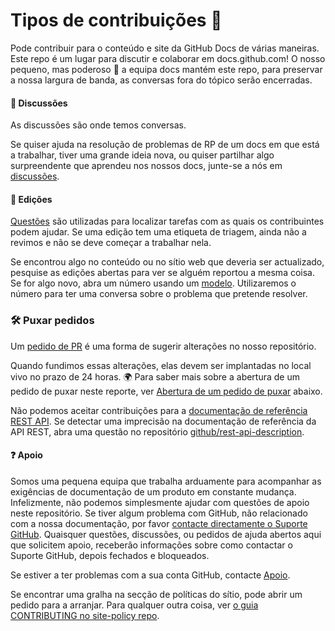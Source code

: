 # Tipos de contribuições :memo:
Pode contribuir para o conteúdo e site da GitHub Docs de várias maneiras. Este repo é um lugar para discutir e colaborar em docs.github.com! O nosso pequeno, mas poderoso :muscle: a equipa docs mantém este repo, para preservar a nossa largura de banda, as conversas fora do tópico serão encerradas.

#### :mega: Discussões
As discussões são onde temos conversas.

Se quiser ajuda na resolução de problemas de RP de um docs em que está a trabalhar, tiver uma grande ideia nova, ou quiser partilhar algo surpreendente que aprendeu nos nossos docs, junte-se a nós em [discussões](https://github.com/github/docs/discussions).

#### :lady_beetle: Edições
[Questões](https://docs.github.com/en/github/managing-your-work-on-github/about-issues) são utilizadas para localizar tarefas com as quais os contribuintes podem ajudar. Se uma edição tem uma etiqueta de triagem, ainda não a revimos e não se deve começar a trabalhar nela.

Se encontrou algo no conteúdo ou no sítio web que deveria ser actualizado, pesquise as edições abertas para ver se alguém reportou a mesma coisa. Se for algo novo, abra um número usando um [modelo](https://github.com/github/docs/issues/new/choose). Utilizaremos o número para ter uma conversa sobre o problema que pretende resolver.

### :hammer_and_wrench: Puxar pedidos
Um [pedido de PR](https://docs.github.com/en/github/collaborating-with-issues-and-pull-requests/about-pull-requests) é uma forma de sugerir alterações no nosso repositório.

Quando fundimos essas alterações, elas devem ser implantadas no local vivo no prazo de 24 horas. :earth_africa: Para saber mais sobre a abertura de um pedido de puxar neste reporte, ver [Abertura de um pedido de puxar](#opening-a-pull-request) abaixo.

Não podemos aceitar contribuições para a [documentação de referência REST API](https://docs.github.com/en/rest/reference). Se detectar uma imprecisão na documentação de referência da API REST, abra uma questão no repositório [github/rest-api-description](https://github.com/github/rest-api-description/issues/new?template=schema-inaccuracy.md).

#### :question: Apoio
Somos uma pequena equipa que trabalha arduamente para acompanhar as exigências de documentação de um produto em constante mudança. Infelizmente, não podemos simplesmente ajudar com questões de apoio neste repositório. Se tiver algum problema com GitHub, não relacionado com a nossa documentação, por favor [contacte directamente o Suporte GitHub](https://support.github.com/contact). Quaisquer questões, discussões, ou pedidos de ajuda abertos aqui que solicitem apoio, receberão informações sobre como contactar o Suporte GitHub, depois fechados e bloqueados.

Se estiver a ter problemas com a sua conta GitHub, contacte [Apoio](https://github.com/Sthaynny/quiz_car/new/main/.github/contribution.md).


Se encontrar uma gralha na secção de políticas do sítio, pode abrir um pedido para a arranjar. Para qualquer outra coisa, ver [o guia CONTRIBUTING no site-policy repo](https://github.com/github/site-policy/blob/main/CONTRIBUTING.md).
